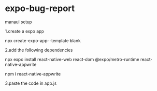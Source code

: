 ﻿# expo-bug-report

manaul setup


1.create a expo app 

 npx create-expo-app--template blank

2.add the following dependencies 

npx expo install react-native-web react-dom @expo/metro-runtime react-native-appwrite

npm i react-native-appwrite

3.paste the code in app.js
